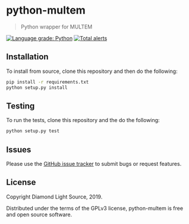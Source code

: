 # python-multem
> Python wrapper for MULTEM

[![Language grade: Python](https://img.shields.io/lgtm/grade/python/g/rosalindfranklininstitute/python-multem.svg?logo=lgtm&logoWidth=18)](https://lgtm.com/projects/g/rosalindfranklininstitute/python-multem/context:python)
[![Total alerts](https://img.shields.io/lgtm/alerts/g/rosalindfranklininstitute/python-multem.svg?logo=lgtm&logoWidth=18)](https://lgtm.com/projects/g/rosalindfranklininstitute/python-multem/alerts/)

## Installation

To install from source, clone this repository and then do the following:

```sh
pip install -r requirements.txt
python setup.py install
```

## Testing

To run the tests, clone this repository and the do the following:

```sh
python setup.py test
```

## Issues

Please use the [GitHub issue tracker](https://github.com/rosalindfranklininstitute/python-multem/issues) to submit bugs or request features.

## License

Copyright Diamond Light Source, 2019.

Distributed under the terms of the GPLv3 license, python-multem is free and open source software.

